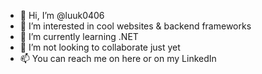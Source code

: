 - 👋 Hi, I’m @luuk0406
- 👀 I’m interested in cool websites & backend frameworks
- 🌱 I’m currently learning .NET 
- 💞️ I’m not looking to collaborate just yet 
- 📫 You can reach me on here or on my LinkedIn

<!---
luuk0406/luuk0406 is a ✨ special ✨ repository because its `README.md` (this file) appears on your GitHub profile.
You can click the Preview link to take a look at your changes.
--->

